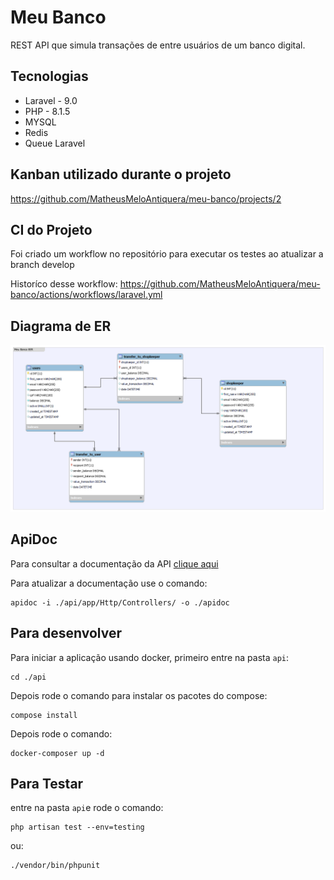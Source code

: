 # Meu Banco

REST API que simula transações de entre usuários de um banco digital.

## Tecnologias
- Laravel - 9.0
- PHP - 8.1.5
- MYSQL
- Redis
- Queue Laravel

## Kanban utilizado durante o projeto
https://github.com/MatheusMeloAntiquera/meu-banco/projects/2

## CI do Projeto
Foi criado um workflow no repositório para executar os testes ao atualizar a branch develop

Historíco desse workflow: https://github.com/MatheusMeloAntiquera/meu-banco/actions/workflows/laravel.yml

## Diagrama de ER

![diagram-er.png](./diagram-er.png)

## ApiDoc

Para consultar a documentação da API [clique aqui](https://htmlpreview.github.io/?https://github.com/MatheusMeloAntiquera/meu-banco/blob/master/apidoc/index.html)

Para atualizar a documentação use o comando:

```shell
apidoc -i ./api/app/Http/Controllers/ -o ./apidoc
``` 

## Para desenvolver

Para iniciar a aplicação usando docker, primeiro entre na pasta `api`:
```
cd ./api
```
Depois rode o comando para instalar os pacotes do compose:
```
compose install
```
Depois rode o comando:
```
docker-composer up -d
```

## Para Testar
entre na pasta `api`e rode o comando:
```
php artisan test --env=testing
```
ou: 
```
./vendor/bin/phpunit
```

